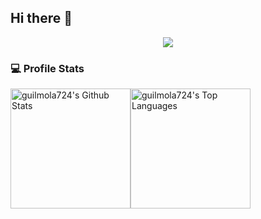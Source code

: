 ## Hi there 👋

<p align="center">
  <img src="https://github-profile-trophy.vercel.app/?username=guilmola724&theme=gitdimmed&column=9" />
</p>



### 💻 Profile Stats

<img alt="guilmola724's Github Stats" src="https://github-readme-stats.vercel.app/api/?username=guilmola724&show_icons=true&include_all_commits=true&count_private=true&theme=react&hide_border=true&bg_color=1F222E&title_color=F85D7F&icon_color=F8D866" height="192px"/><img alt="guilmola724's Top Languages" src="https://github-readme-stats.vercel.app/api/top-langs/?username=guilmola724&langs_count=8&layout=compact&theme=react&hide_border=true&bg_color=1F222E&title_color=F85D7F&icon_color=F8D866" height="192px"/>
